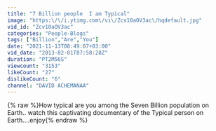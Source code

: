 ```yaml
---
title: "7 Billion people  I am Typical"
image: "https:\/\/i.ytimg.com\/vi\/Zcv10aOV3ac\/hqdefault.jpg"
vid_id: "Zcv10aOV3ac"
categories: "People-Blogs"
tags: ["Billion","Are","You"]
date: "2021-11-13T08:49:07+03:00"
vid_date: "2013-02-01T07:58:28Z"
duration: "PT2M56S"
viewcount: "3153"
likeCount: "27"
dislikeCount: "6"
channel: "DAVID ACHEMANAA"
---
```

{% raw %}How typical are you among the Seven Billion population on Earth.. watch this captivating documentary of the Typical person on Earth....enjoy{% endraw %}
